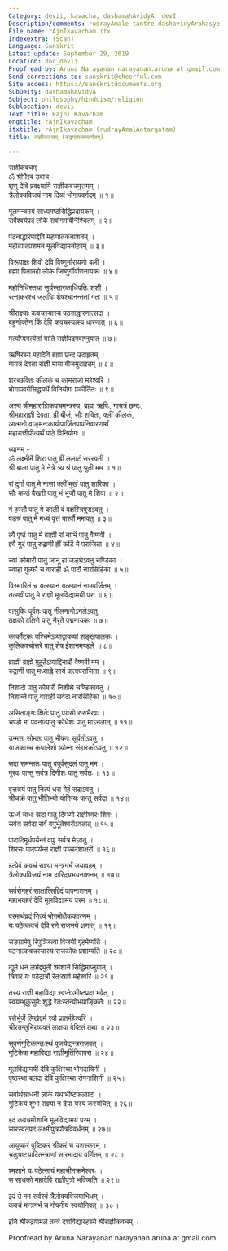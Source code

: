 ```yaml
---
Category: devii, kavacha, dashamahAvidyA, devI
Description/comments: rudrayAmale tantre dashavidyArahasye
File name: rAjnIkavacham.itx
Indexextra: (Scan)
Language: Sanskrit
Latest update: September 29, 2019
Location: doc_devii
Proofread by: Aruna Narayanan narayanan.aruna at gmail.com
Send corrections to: sanskrit@cheerful.com
Site access: https://sanskritdocuments.org
SubDeity: dashamahAvidyA
Subject: philosophy/hinduism/religion
Sublocation: devii
Text title: Rajni Kavacham
engtitle: rAjnIkavacham
itxtitle: rAjnIkavacham (rudrayAmalAntargatam)
title: राज्ञीकवचम् (रुद्रयामलान्तर्गतम्)

---
```

  
 राज्ञीकवचम्   
ॐ श्रीभैरव उवाच -  
शृणु देवि प्रवक्ष्यामि राज्ञीकवचमुत्तमम् ।  
त्रैलोक्यविजयं नाम दिव्यं भोगापवर्गदम् ॥ १॥  
  
मूलमन्त्रमयं साध्यमष्टसिद्धिप्रदायकम् ।  
सर्वैश्वर्यप्रदं लोके सर्वागमविनिश्चितम् ॥ २॥  
  
पठनाद्धारणाद्देवि महापातकनाशनम् ।  
महोत्पातप्रशमनं मूलविद्यामनोहरम् ॥ ३॥  
  
विरूपाक्षः शिवो देवि विष्णुर्नारायणो बली ।  
ब्रह्मा पितामहो लोके जिष्णुर्गीर्वाणनायकः ॥ ४॥  
  
महोनिधिस्तथा सूर्यस्तारकाधिपतिः शशी ।  
रत्नाकरश्च जलधिः शेषश्चानन्ततां गतः ॥ ५॥  
  
श्रीराज्ञ्याः कवचस्यास्य पठनाद्धारणात्सदा ।  
बहुनोक्तेन किं देवि कवचस्यास्य धारणात् ॥ ६॥  
  
मर्त्योप्यमर्त्यतां याति राज्ञीपदमवाप्नुयात् ॥ ७॥  
  
ऋषिरस्य महादेवि ब्रह्मा छन्द उदाहृतम् ।  
गायत्रं देवता राज्ञी माया बीजमुदाहृतम् ॥ ८॥  
  
शरच्छक्तिः कीलकं च कामराजो महेश्वरि ।  
भोगापवर्गसिद्ध्यर्थे विनियोगः प्रकीर्तितः ॥ ९॥  
  
अस्य श्रीमहाराज्ञिकवचमन्त्रस्य, ब्रह्मा ऋषिः, गायत्रं छन्दः,  
श्रीमहाराज्ञी देवता, ह्रीं बीजं, सौः शक्तिः, क्लीं कीलकं,  
आत्मनो वाङ्मनःकायोपार्जितपापनिवारणार्थं  
महाराज्ञीप्रीत्यर्थं पाठे विनियोगः ॥  
  
ध्यानम् -  
ॐ लक्ष्मीर्मे शिरः पातु ह्रीं ललाटं सरस्वती ।  
श्रीं बाला पातु मे नेत्रे त्र्य श्रं पातु श्रुती मम ॥ १॥  
  
रां दुर्गा पातु मे नासां क्लीं मुखं पातु शारिका ।  
सौः कण्ठं वैखरी पातु भं भुजौ पातु मे शिवा ॥ २॥  
  
गं हस्तौ पातु मे काली वं वक्षस्त्रिपुराऽवतु ।  
षडश्रं पातु मे मध्यं वृत्तं पार्श्वौ ममावतु ॥ ३॥  
  
त्यै पृष्ठं पातु मे ब्राह्मी रां नाभिं पातु वैष्णवी ।  
ज्ञ्यै गुदं पातु रुद्राणी ह्रीं कटिं मे पराजिता ॥ ४॥  
  
स्वां कौमारी पातु जानू हां जङ्घेऽवतु चण्डिका ।  
स्वाहा गुल्फौ च वाराही ॐ पादौ नारसिंहिका ॥ ५॥  
  
विस्मारितं च यत्स्थानं यत्स्थानं नामवर्जितम् ।  
तत्सर्वं पातु मे राज्ञी मूलविद्यामयी परा ॥ ६॥  
  
वासुकिः पूर्वतः पातु नीलनागोऽनलेऽवतु ।  
तक्षको दक्षिणे पातु नैरृते पद्मनायकः ॥ ७॥  
  
कार्कोटकः पश्चिमेऽव्याद्वायव्यां शङ्खपालकः ।  
कुलिकश्चोत्तरे पातु शेष ईशानमण्डले ॥ ८॥  
  
ब्राह्मी ब्राह्मे मुहूर्तेऽव्याद्दिनादौ वैष्णवी मम ।  
रुद्राणी पातु मध्याह्ने सायं पात्वपराजिता ॥ ९॥  
  
निशादौ पातु कौमारी निशीथे चण्डिकावतु ।  
निशान्ते पातु वाराही सर्वदा नारसिंहिका ॥ १०॥  
  
असिताङ्गः क्षितेः पातु पयसो रुरुभैरवः ।  
चण्डो मां पवनात्पातु क्रोधेशः पातु माऽनलात् ॥ ११॥  
  
उन्मत्तः सोमतः पातु भीषणः सूर्यतोऽवतु ।  
याजकाच्च कपालेशो व्योम्नः संहारकोऽवतु ॥ १२॥  
  
सदा समन्ततः पातु वपुर्वसुदलं पातु मम ।  
गुरवः पान्तु सर्वत्र दिगीशः पातु सर्वतः ॥ १३॥  
  
वृत्तत्रयं पातु नित्यं धरा गेहं सदाऽवतु ।  
श्रीचक्रं पातु भीतिभ्यो योगिन्यः पान्तु सर्वदा ॥ १४॥  
  
ऊर्ध्वं चाधः सदा पातु दिग्भ्यो राज्ञीश्वरः शिवः ।  
सर्वत्र सर्वदा सर्वं वपुर्भूतेश्वरोऽवतात् ॥ १५॥  
  
पादादिमूर्धपर्यन्तं वपुः सर्वत्र मेऽवतु ।  
शिरसः पादपर्यन्तं राज्ञी पञ्चदशाक्षरी ॥ १६॥  
  
इत्येवं कवचं राज्ञ्या मन्त्रगर्भं जयावहम् ।  
त्रैलोक्यविजयं नाम दारिद्र्यभयनाशनम् ॥ १७॥  
  
सर्वरोगहरं साक्षात्सिद्दिदं पापनाशनम् ।  
महाभयहरं देवि मूलविद्यामयं परम् ॥ १८॥  
  
परमार्थप्रदं नित्यं भोगमोक्षैककारणम् ।  
यः पठेत्कवचं देवि रणे राजभये क्षणात् ॥ १९॥  
  
सङग्रामेषु रिपुञ्जित्वा विजयी गृहमेष्यति ।  
पठनात्कवचस्यास्य राजकोपः प्रशाम्यति ॥ २०॥  
  
द्यूते धनं लभेद्द्युती श्मशाने सिद्धिमाप्नुयात् ।  
त्रिवारं यः पठेद्रात्रौ रेतःस्रावे महेश्वरि ॥ २१॥  
  
तस्य राज्ञी महाविद्या स्वप्नेऽभीष्टप्रदा भवेत् ।  
स्वयम्भूकुसुमैः शुद्धै रेतःस्तन्योभयाङ्कितैः ॥ २२॥  
  
रसैर्भूर्जे लिखेद्वर्म रवौ प्रातर्महेश्वरि ।  
चीरतन्तुभिरव्यक्तं लाक्षया वेष्टितं तथा ॥ २३॥  
  
सुवर्णगुटिकान्तःस्थं पूजयेद्यन्त्रराजवत् ।  
गुटिकैषा महाविद्या राज्ञीमूर्तिरिवापरा ॥ २४॥  
  
मूलविद्यामयी देवि कुक्षिस्था भोगदायिनी ।  
पृष्ठस्था बलदा देवि कुक्षिस्था रोगनाशिनी ॥ २५॥  
  
सर्वार्थसाधनी लोके यथाभीष्टफलप्रदा ।  
गुटिकेयं शुभा राज्ञ्या न देया यस्य कस्यचित् ॥ २६॥  
  
इदं कवचमीशानि मूलविद्यामयं परम् ।  
सारस्वतप्रदं लक्ष्मीपुत्रपौत्रविवर्धनम् ॥ २७॥  
  
आयुष्करं पुष्टिकरं श्रीकरं च यशस्करम् ।  
चतुःषष्ट्यादितन्त्राणां सारमादाय वर्णितम् ॥ २८॥  
  
श्मशाने यः पठेत्सायं महाचीनक्रमेश्वरः ।  
स साधको महादेवि राज्ञीपुत्रो भविष्यति ॥ २९॥  
  
इदं ते मम सर्वस्वं त्रैलोक्यविजयाभिधम् ।  
कवचं मन्त्रगर्भं च गोपनीयं स्वयोनिवत् ॥ ३०॥  
  
इति श्रीरुद्रयामले तन्त्रे दशविद्यारहस्ये श्रीराज्ञीकवचम् ।  
  
  
Proofread by Aruna Narayanan narayanan.aruna at  gmail.com  
  

